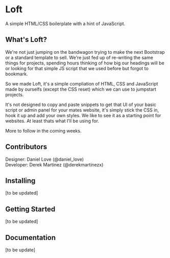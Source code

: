 Loft
====

A simple HTML/CSS boilerplate with a hint of JavaScript.

What's Loft?
----

We're not just jumping on the bandwagon trying to make the next Bootstrap or a standard template to sell. We're just fed up of re-writing the same things for projects, spending hours thinking of how big our headings will be or looking for that simple JS script that we used before but forgot to bookmark.

So we made Loft, it's a simple compliation of HTML, CSS and JavaScript made by ourselfs (except the CSS reset) which we can use to jumpstart projects.

It's not designed to copy and paste snippets to get that UI of your basic script or admin panel for your mates website, it's simply stick the CSS in, hook it up and add your own styles. We like to see it as a starting point for websites. At least thats what I'll be using for.

More to follow in the coming weeks.

Contributors
----

Designer: Daniel Love (@daniel_love)  
Developer: Derek Martinez (@derekmartinezx)  

Installing
----

[to be updated]

Getting Started
----

[to be updated]

Documentation
----

[to be update]
